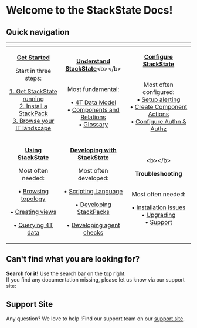 # Welcome to the StackState Docs!

## Quick navigation

<table>
  <thead>
    <tr>
      <th style="text-align:center"></th>
      <th style="text-align:center"></th>
      <th style="text-align:center"></th>
    </tr>
  </thead>
  <tbody>
    <tr>
      <td style="text-align:center">
        <p><a href="getting_started.md"><b>Get Started</b></a>
        </p>
        <p></p>
        <p>Start in three steps:</p>
        <p><a href="setup/installation/">1. Get StackState running</a>
          <br /><a href="integrations/">2. Install a StackPack</a>
          <br /><a href="use/browsing_topology.md">3. Browse your IT landscape</a>
        </p>
      </td>
      <td style="text-align:center">
        <p><a href="https://docs.stackstate.com/concepts/"><b>Understand StackState</b></a>&lt;b&gt;&lt;/b&gt;</p>
        <p><b><br /></b>Most fundamental:</p>
        <p>&#x2022; <a href="concepts/4t_data_model.md">4T Data Model</a>
          <br />&#x2022; <a href="concepts/components_and_relations.md">Components and Relations</a>
          <br
          />&#x2022; <a href="concepts/glossary.md">Glossary</a>
        </p>
      </td>
      <td style="text-align:center">
        <p><a href="configure/"><b>Configure StackState</b></a>
        </p>
        <p>
          <br />Most often configured:
          <br />&#x2022; <a href="use/alerting.md">Setup alerting</a>
          <br />&#x2022; <a href="configure/component_actions.md">Create Component Actions</a>
          <br
          />&#x2022; <a href="configure/how_to_set_up_roles.md">Configure Authn &amp; Authz</a>
        </p>
      </td>
    </tr>
    <tr>
      <td style="text-align:center">
        <p></p>
        <p><a href="use/"><b>Using StackState</b></a><b><br /></b>
        </p>
        <p>Most often needed:</p>
        <p>&#x2022; <a href="use/browsing_topology.md">Browsing topology</a>
        </p>
        <p>&#x2022; <a href="use/views.md">Creating views</a>
        </p>
        <p>&#x2022; <a href="use/queries.md">Querying 4T data</a>
        </p>
      </td>
      <td style="text-align:center">
        <p></p>
        <p><a href="develop/"><b>Developing with StackState</b></a><b><br /></b>
        </p>
        <p>Most often developed:</p>
        <p>&#x2022; <a href="develop/scripting/">Scripting Language</a>
        </p>
        <p>&#x2022; <a href="integrations/sdk.md">Developing StackPacks</a>
        </p>
        <p>&#x2022; <a href="develop/agent_check/checks_in_agent_v2.md">Developing agent checks</a>
        </p>
      </td>
      <td style="text-align:center">
        <p>&lt;b&gt;&lt;/b&gt;</p>
        <p><b>Troubleshooting</b>
        </p>
        <p>
          <br />Most often needed:</p>
        <p>&#x2022; <a href="setup/installation/troubleshooting.md">Installation issues</a>
          <br
          />&#x2022; <a href="setup/upgrading.md">Upgrading</a>
          <br />&#x2022; <a href="https://support.stackstate.com">Support</a>
        </p>
      </td>
    </tr>
  </tbody>
</table>

## **Can't find what you are looking for?**

**Search for it!** Use the search bar on the top right.  
If you find any documentation missing, please let us know via our support site:

## **Support Site**

Any question? We love to help !Find our support team on our [support site](http://support.stackstate.com/).


